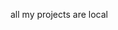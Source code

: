 all my projects are local

<!---
jeodn/jeodn is a ✨ special ✨ repository because its `README.md` (this file) appears on your GitHub profile.
You can click the Preview link to take a look at your changes.
--->
